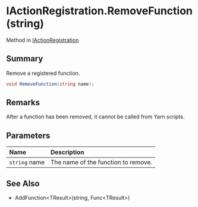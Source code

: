 # IActionRegistration.RemoveFunction(string)

Method in [IActionRegistration](/docs/api/csharp/yarn.unity.iactionregistration.md)

## Summary


Remove a registered function.


```csharp
void RemoveFunction(string name);
```

## Remarks


After a function has been removed, it cannot be called from
Yarn scripts.


## Parameters

|Name|Description|
|:---|:---|
|`string` name|The name of the function to remove.|

## See Also

* AddFunction\<TResult\>\(string, Func\<TResult\>\)

